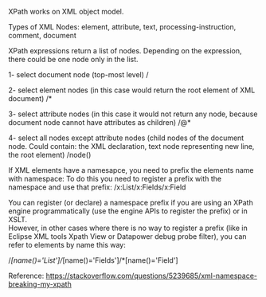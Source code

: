 XPath works on XML object model.

Types of XML Nodes:
element,
attribute, 
text,
processing-instruction, 
comment, 
document

XPath expressions return a list of nodes.  Depending on the expression, there could be one node only in the list.

1- select document node (top-most level)
/

2- select element nodes (in this case would return the root element of XML document)
/*

3- select attribute nodes (in this case it would not return any node, because document node cannot have attributes as children)
/@*

4- select all nodes except attribute nodes (child nodes of the document node.  Could contain: the XML declaration, text node representing new line, the root element)
/node()



If XML elements have a namesapce, you need to prefix the elements name with namespace:
To do this you need to register a prefix with the namespace and use that prefix:
/x:List/x:Fields/x:Field

You can register (or declare) a namespace prefix if you are using an XPath engine programmatically (use the engine APIs to register the prefix) or in XSLT.  
However, in other cases where there is no way to register a prefix (like in Eclipse XML tools Xpath View or Datapower debug probe filter),
you can refer to elements by name this way:

/*[name()='List']/*[name()='Fields']/*[name()='Field']

Reference: https://stackoverflow.com/questions/5239685/xml-namespace-breaking-my-xpath

